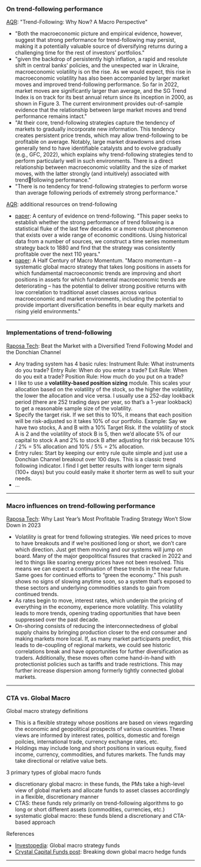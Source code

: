 ### On trend-following performance

[AQR](https://www.aqr.com/Insights/Research/White-Papers/Trend-Following-Why-Now-A-Macro-Perspective): "Trend-Following: Why Now? A Macro Perspective"
- "Both the macroeconomic picture and empirical evidence, however, suggest that strong performance for trend-following may persist, making it a potentially valuable source of diversifying returns during a challenging time for the rest of investors’ portfolios."
- "given the backdrop of persistently high inflation, a rapid and resolute shift in central banks’ policies, and the unexpected war in Ukraine, macroeconomic volatility is on the rise. As we would expect, this rise in macroeconomic volatility has also been accompanied by larger market moves and  improved trend-following performance. So far in 2022, market moves are significantly larger than average, and the SG Trend Index is on track for its best annual return since its inception in 2000, as shown in Figure 3. The current environment provides out-of-sample evidence that the relationship between large market moves and trend performance remains intact."
- "At their core, trend-following strategies capture the tendency of markets to gradually incorporate new information. This tendency creates persistent price trends, which may allow trend-following to be profitable on average. Notably, large market drawdowns and crises generally tend to have identifiable 
catalysts and to evolve gradually (e.g., GFC, 2022), which explains why trend-following strategies tend to perform particularly well in such environments. There is a direct relationship between macroeconomic volatility and the size of market moves, with the latter strongly (and intuitively) associated with trend￾following performance."
- "There is no tendency for trend-following strategies to perform worse than average following periods of extremely strong performance."

[AQR](https://www.aqr.com/Insights/Trend-Following): additional resources on trend-following
- [paper](https://www.aqr.com/Insights/Research/Journal-Article/A-Century-of-Evidence-on-Trend-Following-Investing): A century of evidence on trend-following. "This paper seeks to establish whether the strong performance of trend following is a statistical fluke of the last few decades or a more robust phenomenon that exists over a wide range of economic conditions. Using historical data from a number of sources, we construct a time series momentum strategy back to 1880 and find that the strategy was consistently profitable over the next 110 years."
- [paper](https://www.aqr.com/Insights/Research/White-Papers/A-Half-Century-of-Macro-Momentum): A Half Century of Macro Momentum. "Macro momentum – a systematic global macro strategy that takes long positions in assets for which fundamental macroeconomic trends are improving and short positions in assets for which fundamental macroeconomic trends are deteriorating – has the potential to deliver strong positive returns with low correlation to traditional asset classes across various macroeconomic and market environments, including the potential to provide important diversification benefits in bear equity markets and rising yield environments."

---

### Implementations of trend-following

[Raposa Tech](https://medium.com/raposa-technologies/beat-the-market-with-a-diversified-trend-following-model-and-the-donchian-channel-10f850ce6aee): Beat the Market with a Diversified Trend Following Model and the Donchian Channel
- Any trading system has 4 basic rules: Instrument Rule: What instruments do you trade? Entry Rule: When do you enter a trade? Exit Rule: When do you exit a trade? Position Rule: How much do you put on a trade?
- I like to use a **volatility-based position sizing** module. This scales your allocation based on the volatility of the stock, so the higher the volatility, the lower the allocation and vice versa. I usually use a 252-day lookback period (there are 252 trading days per year, so that’s a 1-year lookback) to get a reasonable sample size of the volatility.
- Specify the target risk. If we set this to 10%, it means that each position will be risk-adjusted so it takes 10% of our portfolio. Example: Say we have two stocks, A and B with a 10% Target Risk. If the volatility of stock A is 2 and the volatility of stock B is 5, then we’d allocate 5% of our capital to stock A and 2% to stock B after adjusting for risk because 10% / 2% = 5% allocation and 10% / 5% = 2% allocation.
- Entry rules: Start by keeping our entry rule quite simple and just use a Donchian Channel breakout over 100 days. This is a classic trend following indicator. I find I get better results with longer term signals (100+ days) but you could easily make it shorter term as well to suit your needs.
- ...

---

### Macro influences on trend-following performance

[Raposa Tech](https://medium.com/raposa-technologies/why-last-years-most-profitable-trading-strategy-won-t-slow-down-in-2023-2277224ebdd3): Why Last Year’s Most Profitable Trading Strategy Won’t Slow Down in 2023
- Volatility is great for trend following strategies. We need prices to move to have breakouts and if we’re positioned long or short, we don’t care which direction. Just get them moving and our systems will jump on board. Many of the major geopolitical fissures that cracked in 2022 and led to things like soaring energy prices have not been resolved. This means we can expect a continuation of these trends in the near future. Same goes for continued efforts to “green the economy.” This push shows no signs of slowing anytime soon, so a system that’s exposed to these sectors and underlying commodities stands to gain from continued trends.
- As rates begin to move, interest rates, which underpin the pricing of everything in the economy, experience more volatility. This volatility leads to more trends, opening trading opportunities that have been suppressed over the past decade.
- On-shoring consists of reducing the interconnectedness of global supply chains by bringing production closer to the end consumer and making markets more local. If, as many market participants predict, this leads to de-coupling of regional markets, we could see historic correlations break and have opportunities for further diversification as traders. Additionally, these moves often come hand-in-hand with protectionist policies such as tariffs and trade restrictions. This may further increase dispersion among formerly tightly connected global markets.

---

### CTA vs. Global Macro

Global macro strategy definitions
- This is a flexible strategy whose positions are based on views regarding the economic and geopolitical prospects of various countries. These views are informed by interest rates, politics, domestic and foreign poilcies, international trade, currency exchange rates, etc.
- Holdings may include long and short positions in various equity, fixed income, currency, commodities, and futures markets. The funds may take directional or relative value bets.

3 primary types of global macro funds
- discretionary global macro: in these funds, the PMs take a high-level view of global markets and allocate funds to asset classes accordingly in a flexible, discretionary manner
- CTAS: these funds rely primarily on trend-following algorithms to go long or short different assets (commodities, currencies, etc.)
- systematic global macro: these funds blend a discretionary and CTA-based approach

References
- [Investopedia](https://www.investopedia.com/terms/g/globalmacro.asp): Global macro strategy funds
- [Crystal Capital Funds post](https://www.crystalfunds.com/insights/breaking-down-global-macro-hedge-funds): Breaking down global macro hedge funds

---
